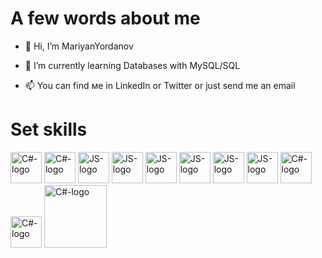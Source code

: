 # A few words about me

- 👋 Hi, I’m MariyanYordanov 

- 🌱 I’m currently learning Databases with MySQL/SQL

- 📫 You can find ме in LinkedIn or Twitter or just send me an email

<!---
MariyanYordanov/MariyanYordanov is a ✨ special ✨ repository because its `README.md` (this file) appears on your GitHub profile.
You can click the Preview link to take a look at your changes.
--->
# Set skills  

<img src="/../../../../MariyanYordanov/Img/blob/main/c-sharp.svg" alt="C#-logo" width="50px"></img>	<img src="/../../../../MariyanYordanov/Img/blob/main/dot-net-core-7.svg" alt="C#-logo" width="50"></img>	<img src="/../../../../MariyanYordanov/Img/blob/main/logo-javascript.svg" alt="JS-logo" width="50"></img>	<img src="/../../../../MariyanYordanov/Img/blob/main/html-5.svg" alt="JS-logo" width="50"></img>	<img src="/../../../../MariyanYordanov/Img/blob/main/css-3.svg" alt="JS-logo" width="50"></img>		<img src="/../../../../MariyanYordanov/Img/blob/main/mysql-6.svg" alt="JS-logo" width="50"></img>		<img src="/../../../../MariyanYordanov/Img/blob/main/wordpress-blue.svg" alt="JS-logo" width="50"></img>		<img src="/../../../../MariyanYordanov/Img/blob/main/nodejs-1.svg" alt="JS-logo" width="50"></img>	<img src="/../../../../MariyanYordanov/Img/blob/main/azure-2.svg" alt="C#-logo" width="50"></img>	<img src="/../../../../MariyanYordanov/Img/blob/main/docker.svg" alt="C#-logo" width="50"></img>	<img src="/../../../../MariyanYordanov/Img/blob/main/microsoft-office-2013.svg" alt="C#-logo" width="100" ></img>

